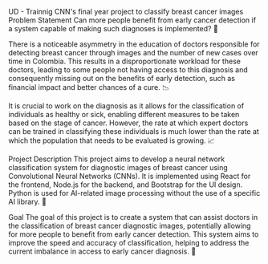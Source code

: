 UD - Trainnig CNN's final year project to classify breast cancer images Problem Statement Can more people benefit from early cancer detection if a system capable of making such diagnoses is implemented? 🤔

There is a noticeable asymmetry in the education of doctors responsible for detecting breast cancer through images and the number of new cases over time in Colombia. This results in a disproportionate workload for these doctors, leading to some people not having access to this diagnosis and consequently missing out on the benefits of early detection, such as financial impact and better chances of a cure. 📉

It is crucial to work on the diagnosis as it allows for the classification of individuals as healthy or sick, enabling different measures to be taken based on the stage of cancer. However, the rate at which expert doctors can be trained in classifying these individuals is much lower than the rate at which the population that needs to be evaluated is growing. 📈

Project Description This project aims to develop a neural network classification system for diagnostic images of breast cancer using Convolutional Neural Networks (CNNs). It is implemented using React for the frontend, Node.js for the backend, and Bootstrap for the UI design. Python is used for AI-related image processing without the use of a specific AI library. 🚀

Goal The goal of this project is to create a system that can assist doctors in the classification of breast cancer diagnostic images, potentially allowing for more people to benefit from early cancer detection. This system aims to improve the speed and accuracy of classification, helping to address the current imbalance in access to early cancer diagnosis. 🎯
